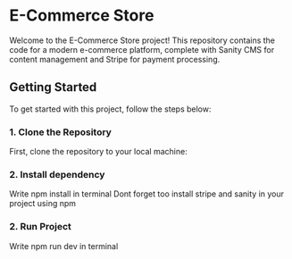 # E-Commerce Store

Welcome to the E-Commerce Store project! This repository contains the code for a modern e-commerce platform, complete with Sanity CMS for content management and Stripe for payment processing.

## Getting Started

To get started with this project, follow the steps below:

### 1. Clone the Repository

First, clone the repository to your local machine:

### 2. Install dependency

Write npm install in terminal
Dont forget too install stripe and sanity in your project using npm

### 2. Run Project

Write npm run dev in terminal



